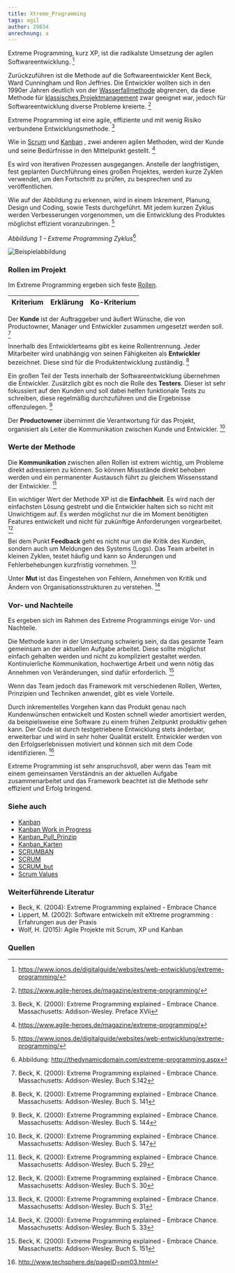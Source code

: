 ```yaml
---
title: Xtreme_Programming
tags: agil 
author: 29834
anrechnung: a
---
```




Extreme Programming, kurz XP, ist die radikalste Umsetzung der agilen Softwareentwicklung. [^1]

Zurückzuführen ist die Methode auf die Softwareentwickler Kent Beck, Ward Cunningham und Ron Jeffries. 
Die Entwickler wollten sich in den 1990er Jahren deutlich von der [Wasserfallmethode](Wasserfall_Modell.md) abgrenzen, da diese Methode für [klassisches Projektmanagement](Projektmanagement.md) zwar geeignet war, jedoch für Softwareentwicklung diverse Probleme kreierte. [^2]

Extreme Programming ist eine agile, effiziente und mit wenig Risiko verbundene Entwicklungsmethode. [^3]

Wie in [Scrum](SCRUM.md) und [Kanban](Kanban.md) , zwei anderen agilen Methoden, wird der Kunde und seine Bedürfnisse in den Mittelpunkt gestellt. [^4]

Es wird von iterativen Prozessen ausgegangen. Anstelle der langfristigen, fest geplanten Durchführung eines großen Projektes, werden kurze Zyklen verwendet, um den Fortschritt zu prüfen, zu besprechen und zu veröffentlichen.

Wie auf der Abbildung zu erkennen, wird in einem Inkrement, Planung, Design und Coding, sowie Tests durchgeführt. 
Mit jedem kurzen Zyklus werden Verbesserungen vorgenommen, um die Entwicklung des Produktes möglichst effizient voranzubringen. [^5]

*Abbildung 1 - Extreme Programming Zyklus*[^16]

![Beispielabbildung](https://vitolavecchia.altervista.org/wp-content/uploads/2020/05/Extreme-Programming-XP-come-metodologia-di-sviluppo-agile.jpg) 
	
### Rollen im Projekt

Im Extreme Programming ergeben sich feste [Rollen](Rollen_klassisch.md).

| Kriterium | Erklärung | Ko-Kriterium |
| --------- | --------- | ------------ |


Der <b> Kunde </b> ist der Auftraggeber und äußert Wünsche, die von Productowner, Manager und Entwickler zusammen umgesetzt werden soll. [^6] 

Innerhalb des Entwicklerteams gibt es keine Rollentrennung. Jeder Mitarbeiter wird unabhängig von seinen Fähigkeiten als <b> Entwickler </b> bezeichnet.
Diese sind für die Produktentwicklung zuständig. [^7]

Ein großen Teil der Tests innerhalb der Softwareentwicklung übernehmen die Entwickler. Zusätzlich gibt es noch die Rolle des <b> Testers</b>. 
Dieser ist sehr fokussiert auf den Kunden und soll dabei helfen funktionale Tests zu schreiben, diese regelmäßig durchzuführen und die Ergebnisse offenzulegen. [^8]

Der <b> Productowner </b> übernimmt die Verantwortung für das Projekt, organisiert als Leiter die Kommunikation zwischen Kunde und Entwickler. [^9]


### Werte der Methode
 
Die <b> Kommunikation </b> zwischen allen Rollen ist extrem wichtig, um Probleme direkt adressieren zu können. 
So können Missstände direkt behoben werden und ein permanenter Austausch führt zu gleichem Wissensstand der Entwickler. [^10]

Ein wichtiger Wert der Methode XP ist die <b> Einfachheit</b>. Es wird nach der einfachsten Lösung gestrebt und die Entwickler halten sich so nicht mit Unwichtigem auf. 
Es werden möglichst nur die im Moment benötigten Features entwickelt und nicht für zukünftige Anforderungen vorgearbeitet. [^11]

Bei dem Punkt <b> Feedback </b> geht es nicht nur um die Kritik des Kunden, sondern auch um Meldungen des Systems (Logs). Das Team arbeitet in kleinen Zyklen, testet häufig und kann so Änderungen und Fehlerbehebungen kurzfristig vornehmen. [^12]

Unter <b> Mut </b> ist das Eingestehen von Fehlern, Annehmen von Kritik und Ändern von Organisationsstrukturen zu verstehen. [^13]


### Vor- und Nachteile

Es ergeben sich im Rahmen des Extreme Programmings einige Vor- und Nachteile. 

Die Methode kann in der Umsetzung schwierig sein, da das gesamte Team gemeinsam an der aktuellen Aufgabe arbeitet. 
Diese sollte möglichst einfach gehalten werden und nicht zu kompliziert gestaltet werden.
Kontinuierliche Kommunikation, hochwertige Arbeit und wenn nötig das Annehmen von Veränderungen, sind dafür erforderlich. [^14]

Wenn das Team jedoch das Framework mit verschiedenen Rollen, Werten, Prinzipien und Techniken anwendet, gibt es viele Vorteile.

Durch inkrementelles Vorgehen kann das Produkt genau nach Kundenwünschen entwickelt und Kosten schnell wieder amortisiert werden,
da beispielsweise eine Software zu einem frühen Zeitpunkt produktiv gehen kann.
Der Code ist durch testgetriebene Entwicklung stets änderbar, erweiterbar und wird in sehr hoher Qualität erstellt. 
Entwickler werden von den Erfolgserlebnissen motiviert und können sich mit dem Code identifizieren. [^15]

Extreme Programming ist sehr anspruchsvoll, aber wenn das Team mit einem gemeinsamen Verständnis an der aktuellen Aufgabe zusammenarbeitet und das Framework beachtet ist die Methode sehr effizient und Erfolg bringend.

### Siehe auch

* [Kanban](Kanban.md)
* [Kanban Work in Progress](Kanban_Work_in_Progress.md)
* [Kanban_Pull_Prinzip](Kanban_Pull_Prinzip.md)
* [Kanban_Karten](Kanban_Karten.md)
* [SCRUMBAN](SCRUMBAN.md)
* [SCRUM](SCRUM.md)
* [SCRUM_but](SCRUM_but.md)
* [Scrum Values](Scrum_Values.md)


### Weiterführende Literatur

* Beck, K. (2004): Extreme Programming explained - Embrace Chance
* Lippert, M. (2002): Software entwickeln mit eXtreme programming : Erfahrungen aus der Praxis
* Wolf, H. (2015): Agile Projekte mit Scrum, XP und Kanban


### Quellen

[^1]: https://www.ionos.de/digitalguide/websites/web-entwicklung/extreme-programming/
[^2]: https://www.agile-heroes.de/magazine/extreme-programming/
[^3]: Beck, K. (2000): Extreme Programming explained - Embrace Chance. Massachusetts:  Addison-Wesley. Preface XVii
[^4]: https://www.agile-heroes.de/magazine/extreme-programming/
[^5]: https://www.ionos.de/digitalguide/websites/web-entwicklung/extreme-programming/
[^6]: Beck, K. (2000): Extreme Programming explained - Embrace Chance. Massachusetts:  Addison-Wesley. Buch S.142
[^7]: Beck, K. (2000): Extreme Programming explained - Embrace Chance. Massachusetts:  Addison-Wesley. Buch S. 141
[^8]: Beck, K. (2000): Extreme Programming explained - Embrace Chance. Massachusetts:  Addison-Wesley. Buch S. 144
[^9]: Beck, K. (2000): Extreme Programming explained - Embrace Chance. Massachusetts:  Addison-Wesley. Buch S. 147
[^10]: Beck, K. (2000): Extreme Programming explained - Embrace Chance. Massachusetts:  Addison-Wesley. Buch S. 29
[^11]: Beck, K. (2000): Extreme Programming explained - Embrace Chance. Massachusetts:  Addison-Wesley. Buch S. 30
[^12]: Beck, K. (2000): Extreme Programming explained - Embrace Chance. Massachusetts:  Addison-Wesley. Buch S. 31
[^13]: Beck, K. (2000): Extreme Programming explained - Embrace Chance. Massachusetts:  Addison-Wesley. Buch S. 33
[^14]: Beck, K. (2000): Extreme Programming explained - Embrace Chance. Massachusetts:  Addison-Wesley. Buch S. 151
[^15]: http://www.techsphere.de/pageID=pm03.html
[^16]: Abbildung: http://thedynamicdomain.com/extreme-programming.aspx
